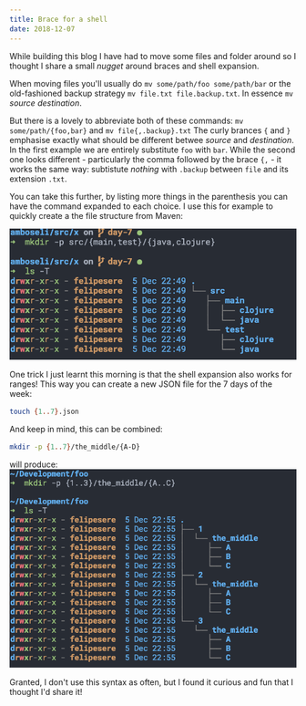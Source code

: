 ```yaml
---
title: Brace for a shell
date: 2018-12-07
---
```


While building this blog I have had to move some files and folder around so I thought I share a small *nugget* around braces and shell expansion.

When moving files you'll usually do `mv some/path/foo some/path/bar` or the old-fashioned backup strategy `mv file.txt file.backup.txt`. In essence `mv` _source_ _destination_.

But there is a lovely to abbreviate both of these commands: `mv some/path/{foo,bar}` and `mv file{,.backup}.txt`
The curly brances `{` and `}` emphasise exactly what should be different betwee _source_ and _destination_.
In the first example we are entirely substitute `foo` with `bar`. 
While the second one looks different - particularly the comma followed by the brace `{,` - it works the same way:
subtistute _nothing_ with `.backup` between `file` and its extension `.txt`.

You can take this further, by listing more things in the parenthesis you can have the command expanded to each choice.
I use this for example to quickly create a the file structure from Maven:

![Creating folders quickly](./braces.png 'Quickly create folders with expansions')

One trick I just learnt this morning is that the shell expansion also works for ranges!
This way you can create a new JSON file for the 7 days of the week:

```bash
touch {1..7}.json
```

And keep in mind, this can be combined:

```bash
mkdir -p {1..7}/the_middle/{A-D}
```

will produce:
![Creating folders with ranges](./folder-ranges.png 'Double nested ranges')

Granted, I don't use this syntax as often, but I found it curious and fun that I thought I'd share it!







